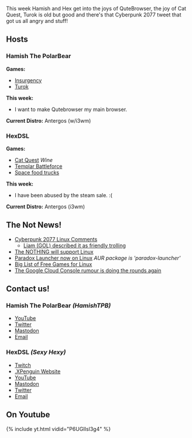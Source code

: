 This week Hamish and Hex get into the joys of QuteBrowser, the joy of Cat Quest, Turok is old but good and there's that Cyberpunk 2077 tweet that got us all angry and stuff! 
<!--more-->

## Hosts

### Hamish The PolarBear

**Games:**

* [Insurgency](https://store.steampowered.com/app/222880/Insurgency/)
* [Turok](https://store.steampowered.com/app/405820/Turok/)

**This week:**

* I want to make Qutebrowser my main browser.

**Current Distro:** Antergos (w/i3wm)

### HexDSL 

**Games:** 

* [Cat Quest](https://store.steampowered.com/app/593280/Cat_Quest/) *Wine*
* [Templar Battleforce](https://store.steampowered.com/app/370020/Templar_Battleforce/)
* [Space food trucks](https://store.steampowered.com/app/397390/Space_Food_Truck/)

**This week:** 

* I have been abused by the steam sale. :(

**Current Distro:** Antergos (i3wm)

## The Not News! 

* [Cyberpunk 2077 Linux Comments](https://twitter.com/CyberpunkGame/status/1012765181800304640?s=19)
    * [Liam (GOL) described it as friendly trolling](https://www.reddit.com/r/linux_gaming/comments/8uvzbl/a_little_friendly_trolling_from_the_cyberpunk/)
* [The NOTHING will support Linux](https://www.reddit.com/r/linux_gaming/comments/8tgfxx/official_notice_the_nothing_cyberpunk_rpg_will/)
* [Paradox Launcher now on Linux](https://play.paradoxplaza.com/) *AUR package is 'paradox-launcher'*
* [Big List of Free Games for Linux](https://www.reddit.com/r/linux/comments/8tr8iz/best_free_linux_games/)
* [The Google Cloud Console rumour is doing the rounds again](https://kotaku.com/sources-google-is-planning-a-game-platform-that-could-1827217387)

## Contact us!

### Hamish The PolarBear *(HamishTPB)*

* [YouTube](https://www.youtube.com/channel/UCp1mWfjYbMcmNowBmvTUCag)
* [Twitter](https://twitter.com/HamishTPB)
* [Mastodon](https://mastodon.rocks/@hamishtpb)
* [Email](mailto:hamish@thepolarbear.co.uk)

### HexDSL *(Sexy Hexy)*

* [Twitch](http://twitch.tv/hexdsl)
* [.XPenguin Website](http://xpenguin.club)
* [YouTube](http://youtube.com/user/hexdsl)
* [Mastodon](https://mastodon.rocks/@HexDSL)
* [Twitter](https://twitter.com/HexDSL)
* [Email](mailto:hexdsl@protonmail.com)

## On Youtube
{% include yt.html vidid="P6UGIIsl3g4" %}
